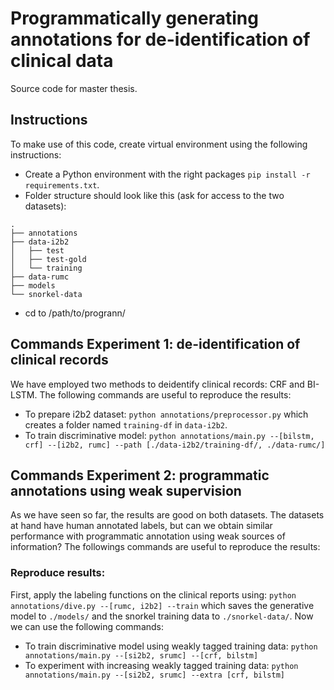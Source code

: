 # Programmatically generating annotations for de-identification of clinical data
Source code for master thesis.

## Instructions
To make use of this code, create virtual environment using the following instructions:
* Create a Python environment with the right packages `pip install -r requirements.txt`.
* Folder structure should look like this (ask for access to the two datasets):
```
.
├── annotations
├── data-i2b2
│   ├── test
│   ├── test-gold
│   └── training
├── data-rumc
├── models
└── snorkel-data
```
* cd to /path/to/progrann/

## Commands Experiment 1: de-identification of clinical records
We have employed two methods to deidentify clinical records: CRF and BI-LSTM.
The following commands are useful to reproduce the results:

* To prepare i2b2 dataset: `python annotations/preprocessor.py` which creates a folder named `training-df` in `data-i2b2`.
* To train discriminative model: `python annotations/main.py --[bilstm, crf] --[i2b2, rumc] --path [./data-i2b2/training-df/, ./data-rumc/]`

## Commands Experiment 2: programmatic annotations using weak supervision
As we have seen so far, the results are good on both datasets.
The datasets at hand have human annotated labels, but can we obtain similar 
performance with programmatic annotation using weak sources of information?
The followings commands are useful to reproduce the results:

### Reproduce results:
First, apply the labeling functions on the clinical reports using: `python annotations/dive.py --[rumc, i2b2] --train` which saves the generative model to `./models/` and the snorkel training data to `./snorkel-data/`.
Now we can use the following commands:
* To train discriminative model using weakly tagged training data: `python annotations/main.py --[si2b2, srumc] --[crf, bilstm]`
* To experiment with increasing weakly tagged training data: `python annotations/main.py --[si2b2, srumc] --extra [crf, bilstm]` 
